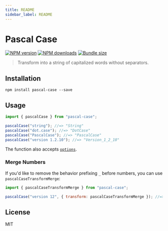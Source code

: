 ```yaml
---
title: README
sidebar_label: README
---
```

# Pascal Case

[![NPM version][npm-image]][npm-url]
[![NPM downloads][downloads-image]][downloads-url]
[![Bundle size][bundlephobia-image]][bundlephobia-url]

> Transform into a string of capitalized words without separators.

## Installation

```
npm install pascal-case --save
```

## Usage

```js
import { pascalCase } from "pascal-case";

pascalCase("string"); //=> "String"
pascalCase("dot.case"); //=> "DotCase"
pascalCase("PascalCase"); //=> "PascalCase"
pascalCase("version 1.2.10"); //=> "Version_1_2_10"
```

The function also accepts [`options`](https://github.com/blakeembrey/change-case#options).

### Merge Numbers

If you'd like to remove the behavior prefixing `_` before numbers, you can use `pascalCaseTransformMerge`:

```js
import { pascalCaseTransformMerge } from "pascal-case";

pascalCase("version 12", { transform: pascalCaseTransformMerge }); //=> "Version12"
```

## License

MIT

[npm-image]: https://img.shields.io/npm/v/pascal-case.svg?style=flat
[npm-url]: https://npmjs.org/package/pascal-case
[downloads-image]: https://img.shields.io/npm/dm/pascal-case.svg?style=flat
[downloads-url]: https://npmjs.org/package/pascal-case
[bundlephobia-image]: https://img.shields.io/bundlephobia/minzip/pascal-case.svg
[bundlephobia-url]: https://bundlephobia.com/result?p=pascal-case

